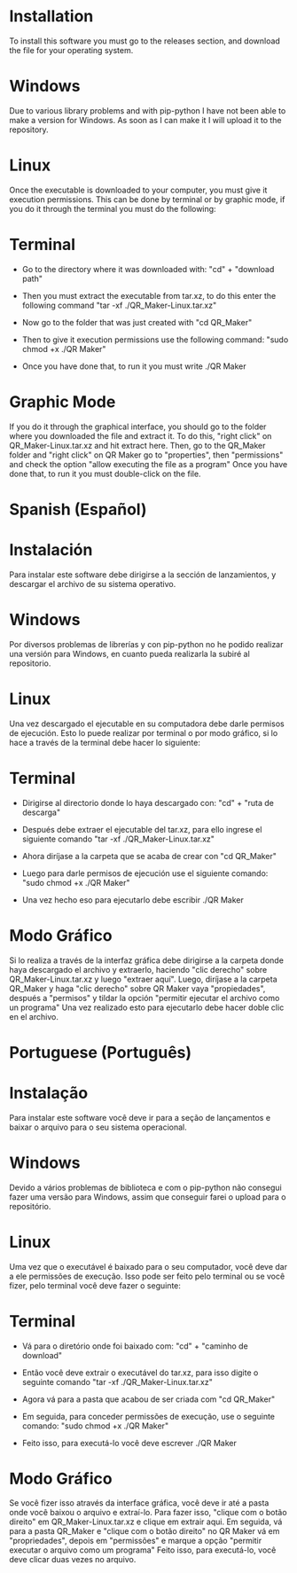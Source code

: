 # Installation
To install this software you must go to the releases section, and download the file for your operating system.

# Windows
Due to various library problems and with pip-python I have not been able to make a version for Windows. As soon as I can make it I will upload it to the repository.

# Linux
Once the executable is downloaded to your computer, you must give it execution permissions.
This can be done by terminal or by graphic mode, if you do it through the terminal you must do the following:

# Terminal
- Go to the directory where it was downloaded with:
"cd" + "download path"

- Then you must extract the executable from tar.xz, to do this enter the following command "tar -xf ./QR_Maker-Linux.tar.xz"

- Now go to the folder that was just created with "cd QR_Maker"

- Then to give it execution permissions use the following command:
"sudo chmod +x ./QR Maker"

- Once you have done that, to run it you must write ./QR Maker

# Graphic Mode
If you do it through the graphical interface, you should go to the folder where you downloaded the file and extract it. To do this, "right click" on QR_Maker-Linux.tar.xz and hit extract here. Then, go to the QR_Maker folder and "right click" on QR Maker go to "properties", then "permissions" and check the option "allow executing the file as a program"
Once you have done that, to run it you must double-click on the file.

# Spanish (Español)
# Instalación
Para instalar este software debe dirigirse a la sección de lanzamientos, y descargar el archivo de su sistema operativo.

# Windows
Por diversos problemas de librerías y con pip-python no he podido realizar una versión para Windows, en cuanto pueda realizarla la subiré al repositorio.

# Linux 
Una vez descargado el ejecutable en su computadora debe darle permisos de ejecución. 
Esto lo puede realizar por terminal o por modo gráfico, si lo hace a través de la terminal debe hacer lo siguiente:

# Terminal
- Dirigirse al directorio donde lo haya descargado con:
"cd" + "ruta de descarga"

- Después debe extraer el ejecutable del tar.xz, para ello ingrese el siguiente comando "tar -xf ./QR_Maker-Linux.tar.xz"

- Ahora diríjase a la carpeta que se acaba de crear con "cd QR_Maker"

- Luego para darle permisos de ejecución use el siguiente comando:
"sudo chmod +x ./QR Maker"

- Una vez hecho eso para ejecutarlo debe escribir ./QR Maker

# Modo Gráfico
Si lo realiza a través de la interfaz gráfica debe dirigirse a la carpeta donde haya descargado el archivo y extraerlo, haciendo "clic derecho" sobre QR_Maker-Linux.tar.xz y luego "extraer aquí". Luego, diríjase a la carpeta QR_Maker y haga "clic derecho" sobre QR Maker vaya "propiedades", después a "permisos" y tildar la opción "permitir ejecutar el archivo como un programa"
Una vez realizado esto para ejecutarlo debe hacer doble clic en el archivo.

# Portuguese (Português)
# Instalação
Para instalar este software você deve ir para a seção de lançamentos e baixar o arquivo para o seu sistema operacional.

# Windows
Devido a vários problemas de biblioteca e com o pip-python não consegui fazer uma versão para Windows, assim que conseguir farei o upload para o repositório.

# Linux
Uma vez que o executável é baixado para o seu computador, você deve dar a ele permissões de execução.
Isso pode ser feito pelo terminal ou se você fizer, pelo terminal você deve fazer o seguinte:

# Terminal
- Vá para o diretório onde foi baixado com:
"cd" + "caminho de download"

- Então você deve extrair o executável do tar.xz, para isso digite o seguinte comando "tar -xf ./QR_Maker-Linux.tar.xz"

- Agora vá para a pasta que acabou de ser criada com "cd QR_Maker"

- Em seguida, para conceder permissões de execução, use o seguinte comando:
"sudo chmod +x ./QR Maker"

- Feito isso, para executá-lo você deve escrever ./QR Maker

# Modo Gráfico
Se você fizer isso através da interface gráfica, você deve ir até a pasta onde você baixou o arquivo e extraí-lo. Para fazer isso, "clique com o botão direito" em QR_Maker-Linux.tar.xz e clique em extrair aqui. Em seguida, vá para a pasta QR_Maker e "clique com o botão direito" no QR Maker vá em "propriedades", depois em "permissões" e marque a opção "permitir executar o arquivo como um programa"
Feito isso, para executá-lo, você deve clicar duas vezes no arquivo.
